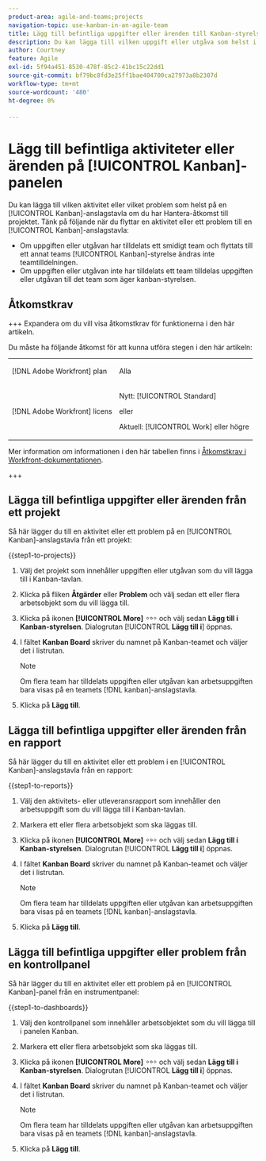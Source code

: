 ```yaml
---
product-area: agile-and-teams;projects
navigation-topic: use-kanban-in-an-agile-team
title: Lägg till befintliga uppgifter eller ärenden till Kanban-styrelsen
description: Du kan lägga till vilken uppgift eller utgåva som helst i en Kanban-tavla om du har behörigheten Hantera för projektet.
author: Courtney
feature: Agile
exl-id: 5f94a451-8530-478f-85c2-41bc15c22dd1
source-git-commit: bf79bc8fd3e25ff1bae404700ca27973a8b2307d
workflow-type: tm+mt
source-wordcount: '480'
ht-degree: 0%

---
```


# Lägg till befintliga aktiviteter eller ärenden på [!UICONTROL Kanban]-panelen

<!-- Audited: 4/2025 -->

Du kan lägga till vilken aktivitet eller vilket problem som helst på en [!UICONTROL Kanban]-anslagstavla om du har Hantera-åtkomst till projektet. Tänk på följande när du flyttar en aktivitet eller ett problem till en [!UICONTROL Kanban]-anslagstavla:

* Om uppgiften eller utgåvan har tilldelats ett smidigt team och flyttats till ett annat teams [!UICONTROL Kanban]-styrelse ändras inte teamtilldelningen.
* Om uppgiften eller utgåvan inte har tilldelats ett team tilldelas uppgiften eller utgåvan till det team som äger kanban-styrelsen.

## Åtkomstkrav

+++ Expandera om du vill visa åtkomstkrav för funktionerna i den här artikeln.

Du måste ha följande åtkomst för att kunna utföra stegen i den här artikeln:

<table style="table-layout:auto"> 
 <col> 
 </col> 
 <col> 
 </col> 
 <tbody> 
  <tr> 
   <td role="rowheader">[!DNL Adobe Workfront] plan</td> 
   <td> <p>Alla</p> </td> 
  </tr> 
  <tr> 
   <td role="rowheader">[!DNL Adobe Workfront] licens</td> 
   <td> <p>Nytt: [!UICONTROL Standard]</p> 
   eller
   <p>Aktuell: [!UICONTROL Work] eller högre</p> </td> 
  </tr>
 </tbody> 
</table>

Mer information om informationen i den här tabellen finns i [Åtkomstkrav i Workfront-dokumentationen](/help/quicksilver/administration-and-setup/add-users/access-levels-and-object-permissions/access-level-requirements-in-documentation.md).

+++

## Lägga till befintliga uppgifter eller ärenden från ett projekt

Så här lägger du till en aktivitet eller ett problem på en [!UICONTROL Kanban]-anslagstavla från ett projekt:

{{step1-to-projects}}

1. Välj det projekt som innehåller uppgiften eller utgåvan som du vill lägga till i Kanban-tavlan.
1. Klicka på fliken **Åtgärder** eller **Problem** och välj sedan ett eller flera arbetsobjekt som du vill lägga till.
1. Klicka på ikonen **[!UICONTROL More]** ![Mer ](assets/more-icon.png) och välj sedan **Lägg till i Kanban-styrelsen**. Dialogrutan [!UICONTROL **Lägg till i**] öppnas.
1. I fältet **Kanban Board** skriver du namnet på Kanban-teamet och väljer det i listrutan.

   >[!NOTE]
   >
   >Om flera team har tilldelats uppgiften eller utgåvan kan arbetsuppgiften bara visas på en teamets [!DNL kanban]-anslagstavla.

1. Klicka på **Lägg till**.


## Lägga till befintliga uppgifter eller ärenden från en rapport

Så här lägger du till en aktivitet eller ett problem i en [!UICONTROL Kanban]-anslagstavla från en rapport:

{{step1-to-reports}}

1. Välj den aktivitets- eller utleveransrapport som innehåller den arbetsuppgift som du vill lägga till i Kanban-tavlan.
1. Markera ett eller flera arbetsobjekt som ska läggas till.
1. Klicka på ikonen **[!UICONTROL More]** ![Mer ](assets/more-icon.png) och välj sedan **Lägg till i Kanban-styrelsen**. Dialogrutan [!UICONTROL **Lägg till i**] öppnas.
1. I fältet **Kanban Board** skriver du namnet på Kanban-teamet och väljer det i listrutan.

   >[!NOTE]
   >
   >Om flera team har tilldelats uppgiften eller utgåvan kan arbetsuppgiften bara visas på en teamets [!DNL kanban]-anslagstavla.

1. Klicka på **Lägg till**.



## Lägga till befintliga uppgifter eller problem från en kontrollpanel

Så här lägger du till en aktivitet eller ett problem på en [!UICONTROL Kanban]-panel från en instrumentpanel:

{{step1-to-dashboards}}

1. Välj den kontrollpanel som innehåller arbetsobjektet som du vill lägga till i panelen Kanban.
1. Markera ett eller flera arbetsobjekt som ska läggas till.
1. Klicka på ikonen **[!UICONTROL More]** ![Mer ](assets/more-icon.png) och välj sedan **Lägg till i Kanban-styrelsen**. Dialogrutan [!UICONTROL **Lägg till i**] öppnas.
1. I fältet **Kanban Board** skriver du namnet på Kanban-teamet och väljer det i listrutan.

   >[!NOTE]
   >
   >Om flera team har tilldelats uppgiften eller utgåvan kan arbetsuppgiften bara visas på en teamets [!DNL kanban]-anslagstavla.

1. Klicka på **Lägg till**.